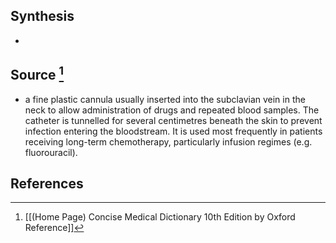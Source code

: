 ## Synthesis
- 
## Source [^1]
- a fine plastic cannula usually inserted into the subclavian vein in the neck to allow administration of drugs and repeated blood samples. The catheter is tunnelled for several centimetres beneath the skin to prevent infection entering the bloodstream. It is used most frequently in patients receiving long-term chemotherapy, particularly infusion regimes (e.g. fluorouracil).
## References

[^1]: [[(Home Page) Concise Medical Dictionary 10th Edition by Oxford Reference]]